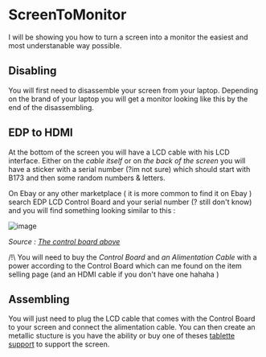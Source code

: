 # ScreenToMonitor
I will be showing you how to turn a screen into a monitor the easiest and most understanable way possible. 

## Disabling

You will first need to disassemble your screen from your laptop. Depending on the brand of your laptop you will get a monitor looking like this by the end of the disassembling.

## EDP to HDMI

At the bottom of the screen you will have a LCD cable with his LCD interface. Either on the _cable itself_ or on _the back of the screen_ you will have a sticker 
with a serial number (?im not sure) which should start with B173 and then some random numbers & letters. 

  On Ebay or any other marketplace ( it is more common to find it on Ebay ) search EDP LCD Control Board and your serial number (? still don't know) and you will
  find something looking similar to this : 

  ![image](https://github.com/user-attachments/assets/32e8ee06-1904-40bd-b86f-30fcd61498a7)

  
  *Source : [The control board above](https://www.ebay.fr/itm/176367452157?_skw=edp+control+board+b173&itmmeta=01JH2XFRMX1HVYZZHQ6J8SAA2F&hash=item291051bffd:g:KOgAAOSwg1hmOdhy&itmprp=enc%3AAQAJAAAA8HoV3kP08IDx%2BKZ9MfhVJKmOwNmk%2BtITWi3RxGDK0RvySCGIJC7i4blil75q6a8wt1uB2Ue8OGqtlHrbOAYMWd7e6AnN2fGkUe1R0sOqMR%2Fw%2FxyD%2FoO6DKVv2i%2BeCQfoa1VsUJloExld9U6glX5xApURsczBIE3Q5kaai%2BOnQl4x8%2B6G1sCoUwVSf6bCDuzcwTs2UflO%2Fy3Klc7dxGYckE5RGgIp0dTxlT9pQDYjbsJ4NZk7WjcWkqN82h9KLztUGArgF1IEVFmTwGGGl9kkGHUSyViekYXdQ0KRx48149DLsWRxB5CH6JT7jMb6%2BrA0Tw%3D%3D%7Ctkp%3ABk9SR8qKv92IZQ)*

/!\ You will need to buy the *Control Board* and *an Alimentation Cable* with a power according to the Control Board which can me found on the item selling page (and an HDMI cable if you don't have one hahaha )

## Assembling 

You will just need to plug the LCD cable that comes with the Control Board to your screen and connect the alimentation cable. You can then create an metallic stucture is you have 
the ability or buy one of theses [tablette support](https://www.amazon.fr/LISEN-Support-Tablette-Accessoires-Accessoire/dp/B0CST4CYVH?crid=3RXIH4XSGIMVD&dib=eyJ2IjoiMSJ9.SRcTe8s0svTF6A89VrRm-K5LnPeoY1bOWNOG_Z6fkku13JNbjdPOkOppLwEBWrB0TK-vEDKG62kBOINVNoqFEKHnzITVzxP93UT44698kXCzeHdCVQaV06NFUBciHFl61Kc3egxoXRES6mwmS53JQ7ZAVQpmozOUnAHrd6iR1YsGRzTNOAI9YBFPHvOhULYWNmaV06yr3GoNFY72hevJnhMniAajr2WGLVfet3XsPaz4uzevxuJ_vk1sHjCanVD2vr1v8_qRMpCCnrQHostVuGoyylzBDJZ3B2IUocLzxpMYbxqTZ-2RreefXlEN88hGhgC8CiI2Q38Hyc99YN94glwXcAHjl8Prv90e0yhGe9gwVztMVm3Ib5tzOl1j9Mv1wHp_Itd4ZIS4LEszg_0Z4jmCkHRYzSXmU9iHI75rtZU-ye57Ma7tT5TJG0eBh2ct.W3HgpVlwAOnLpV_y2eqiigE9fvrdLBq368OyTjX-sTo&dib_tag=se&keywords=support+tablette&nsdOptOutParam=true&qid=1736340390&sprefix=supportt+able%2Caps%2C88&sr=8-8) to support the screen. 




